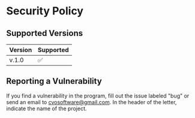 # Security Policy

## Supported Versions

| Version | Supported          |
| ------- | ------------------ |
| v.1.0   | :white_check_mark: |

## Reporting a Vulnerability

If you find a vulnerability in the program, fill out the issue labeled "bug" 
or send an email to cvosoftware@gmail.com. In the header of the letter, indicate the name of the project.

